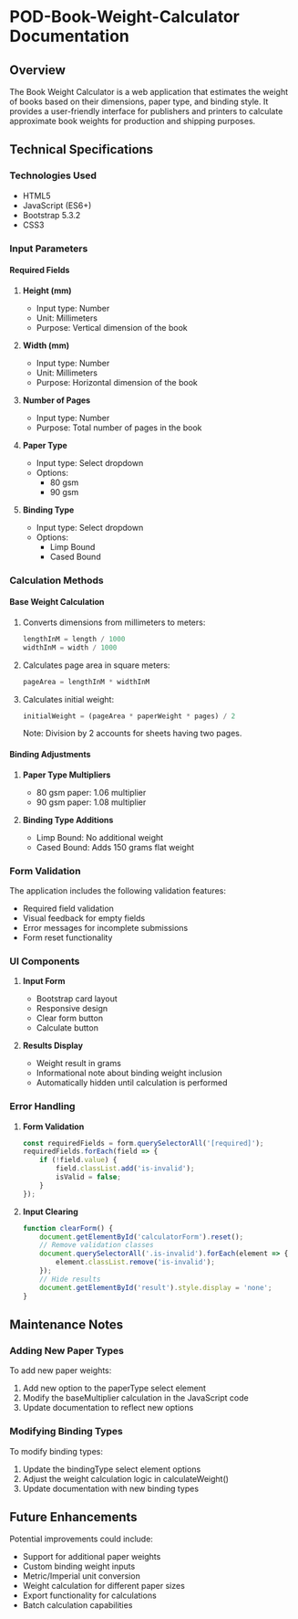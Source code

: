 # POD-Book-Weight-Calculator Documentation

## Overview
The Book Weight Calculator is a web application that estimates the weight of books based on their dimensions, paper type, and binding style. It provides a user-friendly interface for publishers and printers to calculate approximate book weights for production and shipping purposes.

## Technical Specifications

### Technologies Used
- HTML5
- JavaScript (ES6+)
- Bootstrap 5.3.2
- CSS3

### Input Parameters

#### Required Fields
1. **Height (mm)**
   - Input type: Number
   - Unit: Millimeters
   - Purpose: Vertical dimension of the book

2. **Width (mm)**
   - Input type: Number
   - Unit: Millimeters
   - Purpose: Horizontal dimension of the book

3. **Number of Pages**
   - Input type: Number
   - Purpose: Total number of pages in the book

4. **Paper Type**
   - Input type: Select dropdown
   - Options:
     * 80 gsm
     * 90 gsm

5. **Binding Type**
   - Input type: Select dropdown
   - Options:
     * Limp Bound
     * Cased Bound

### Calculation Methods

#### Base Weight Calculation
1. Converts dimensions from millimeters to meters:
   ```javascript
   lengthInM = length / 1000
   widthInM = width / 1000
   ```

2. Calculates page area in square meters:
   ```javascript
   pageArea = lengthInM * widthInM
   ```

3. Calculates initial weight:
   ```javascript
   initialWeight = (pageArea * paperWeight * pages) / 2
   ```
   Note: Division by 2 accounts for sheets having two pages.

#### Binding Adjustments

1. **Paper Type Multipliers**
   - 80 gsm paper: 1.06 multiplier
   - 90 gsm paper: 1.08 multiplier

2. **Binding Type Additions**
   - Limp Bound: No additional weight
   - Cased Bound: Adds 150 grams flat weight

### Form Validation

The application includes the following validation features:
- Required field validation
- Visual feedback for empty fields
- Error messages for incomplete submissions
- Form reset functionality

### UI Components

1. **Input Form**
   - Bootstrap card layout
   - Responsive design
   - Clear form button
   - Calculate button

2. **Results Display**
   - Weight result in grams
   - Informational note about binding weight inclusion
   - Automatically hidden until calculation is performed

### Error Handling

1. **Form Validation**
   ```javascript
   const requiredFields = form.querySelectorAll('[required]');
   requiredFields.forEach(field => {
       if (!field.value) {
           field.classList.add('is-invalid');
           isValid = false;
       }
   });
   ```

2. **Input Clearing**
   ```javascript
   function clearForm() {
       document.getElementById('calculatorForm').reset();
       // Remove validation classes
       document.querySelectorAll('.is-invalid').forEach(element => {
           element.classList.remove('is-invalid');
       });
       // Hide results
       document.getElementById('result').style.display = 'none';
   }
   ```

## Maintenance Notes

### Adding New Paper Types
To add new paper weights:
1. Add new option to the paperType select element
2. Modify the baseMultiplier calculation in the JavaScript code
3. Update documentation to reflect new options

### Modifying Binding Types
To modify binding types:
1. Update the bindingType select element options
2. Adjust the weight calculation logic in calculateWeight()
3. Update documentation with new binding types

## Future Enhancements
Potential improvements could include:
- Support for additional paper weights
- Custom binding weight inputs
- Metric/Imperial unit conversion
- Weight calculation for different paper sizes
- Export functionality for calculations
- Batch calculation capabilities
